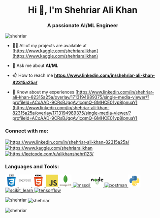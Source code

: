 <h1 align="center">Hi 👋, I'm Shehriar Ali Khan</h1>
<h3 align="center">A passionate AI/ML Engineer</h3>

<p align="left"> <img src="https://komarev.com/ghpvc/?username=shehriar&label=Profile%20views&color=0e75b6&style=flat" alt="shehriar" /> </p>

- 👨‍💻 All of my projects are available at [https://www.kaggle.com/shehriaralikhan](https://www.kaggle.com/shehriaralikhan)

- 💬 Ask me about **AI/ML**

- 📫 How to reach me **https://www.linkedin.com/in/shehriar-ali-khan-82315a25a/**

- 📄 Know about my experiences [https://www.linkedin.com/in/shehriar-ali-khan-82315a25a/overlay/1713194989375/single-media-viewer/?profileId=ACoAAD-9CRsBJgqAv1cqmQ-GMHCE01vp8lpnuaY](https://www.linkedin.com/in/shehriar-ali-khan-82315a25a/overlay/1713194989375/single-media-viewer/?profileId=ACoAAD-9CRsBJgqAv1cqmQ-GMHCE01vp8lpnuaY)

<h3 align="left">Connect with me:</h3>
<p align="left">
<a href="https://linkedin.com/in/https://www.linkedin.com/in/shehriar-ali-khan-82315a25a/" target="blank"><img align="center" src="https://raw.githubusercontent.com/rahuldkjain/github-profile-readme-generator/master/src/images/icons/Social/linked-in-alt.svg" alt="https://www.linkedin.com/in/shehriar-ali-khan-82315a25a/" height="30" width="40" /></a>
<a href="https://kaggle.com/https://www.kaggle.com/shehriaralikhan" target="blank"><img align="center" src="https://raw.githubusercontent.com/rahuldkjain/github-profile-readme-generator/master/src/images/icons/Social/kaggle.svg" alt="https://www.kaggle.com/shehriaralikhan" height="30" width="40" /></a>
<a href="https://www.leetcode.com/https://leetcode.com/u/alikhanshehri123/" target="blank"><img align="center" src="https://raw.githubusercontent.com/rahuldkjain/github-profile-readme-generator/master/src/images/icons/Social/leet-code.svg" alt="https://leetcode.com/u/alikhanshehri123/" height="30" width="40" /></a>
</p>

<h3 align="left">Languages and Tools:</h3>
<p align="left"> <a href="https://www.w3schools.com/css/" target="_blank" rel="noreferrer"> <img src="https://raw.githubusercontent.com/devicons/devicon/master/icons/css3/css3-original-wordmark.svg" alt="css3" width="40" height="40"/> </a> <a href="https://expressjs.com" target="_blank" rel="noreferrer"> <img src="https://raw.githubusercontent.com/devicons/devicon/master/icons/express/express-original-wordmark.svg" alt="express" width="40" height="40"/> </a> <a href="https://www.w3.org/html/" target="_blank" rel="noreferrer"> <img src="https://raw.githubusercontent.com/devicons/devicon/master/icons/html5/html5-original-wordmark.svg" alt="html5" width="40" height="40"/> </a> <a href="https://developer.mozilla.org/en-US/docs/Web/JavaScript" target="_blank" rel="noreferrer"> <img src="https://raw.githubusercontent.com/devicons/devicon/master/icons/javascript/javascript-original.svg" alt="javascript" width="40" height="40"/> </a> <a href="https://www.mongodb.com/" target="_blank" rel="noreferrer"> <img src="https://raw.githubusercontent.com/devicons/devicon/master/icons/mongodb/mongodb-original-wordmark.svg" alt="mongodb" width="40" height="40"/> </a> <a href="https://www.microsoft.com/en-us/sql-server" target="_blank" rel="noreferrer"> <img src="https://www.svgrepo.com/show/303229/microsoft-sql-server-logo.svg" alt="mssql" width="40" height="40"/> </a> <a href="https://nodejs.org" target="_blank" rel="noreferrer"> <img src="https://raw.githubusercontent.com/devicons/devicon/master/icons/nodejs/nodejs-original-wordmark.svg" alt="nodejs" width="40" height="40"/> </a> <a href="https://postman.com" target="_blank" rel="noreferrer"> <img src="https://www.vectorlogo.zone/logos/getpostman/getpostman-icon.svg" alt="postman" width="40" height="40"/> </a> <a href="https://www.python.org" target="_blank" rel="noreferrer"> <img src="https://raw.githubusercontent.com/devicons/devicon/master/icons/python/python-original.svg" alt="python" width="40" height="40"/> </a> <a href="https://scikit-learn.org/" target="_blank" rel="noreferrer"> <img src="https://upload.wikimedia.org/wikipedia/commons/0/05/Scikit_learn_logo_small.svg" alt="scikit_learn" width="40" height="40"/> </a> <a href="https://www.tensorflow.org" target="_blank" rel="noreferrer"> <img src="https://www.vectorlogo.zone/logos/tensorflow/tensorflow-icon.svg" alt="tensorflow" width="40" height="40"/> </a> </p>

<p><img align="left" src="https://github-readme-stats.vercel.app/api/top-langs?username=shehriar&show_icons=true&locale=en&layout=compact" alt="shehriar" /></p>

<p>&nbsp;<img align="center" src="https://github-readme-stats.vercel.app/api?username=shehriar&show_icons=true&locale=en" alt="shehriar" /></p>

<p><img align="center" src="https://github-readme-streak-stats.herokuapp.com/?user=shehriar&" alt="shehriar" /></p>
